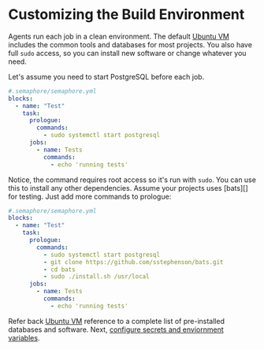# Customizing the Build Environment

Agents run each job in a clean environment. The default [Ubuntu
VM][machine] includes the common tools and databases for most
projects. You also have full `sudo` access, so you can install new
software or change whatever you need.

Let's assume you need to start PostgreSQL before each job.

```yml
#.semaphore/semaphore.yml
blocks:
  - name: "Test"
    task:
      prologue:
        commands:
          - sudo systemctl start postgresql
      jobs:
        - name: Tests
          commands:
            - echo 'running tests'
```

Notice, the command requires root access so it's run with `sudo`. You
can use this to install any other dependencies. Assume your projects
uses [bats][] for testing. Just add more commands to prologue:

```yml
#.semaphore/semaphore.yml
blocks:
  - name: "Test"
    task:
      prologue:
        commands:
          - sudo systemctl start postgresql
          - git clone https://github.com/sstephenson/bats.git
          - cd bats
          - sudo ./install.sh /usr/local
      jobs:
        - name: Tests
          commands:
            - echo 'running tests'
```

Refer back [Ubuntu VM][machine] reference to a complete list of
pre-installed databases and software. Next, [configure secrets and
enviornment variables][next].

[machine]: http://placeholder.com
[next]: http://placeholder.com
